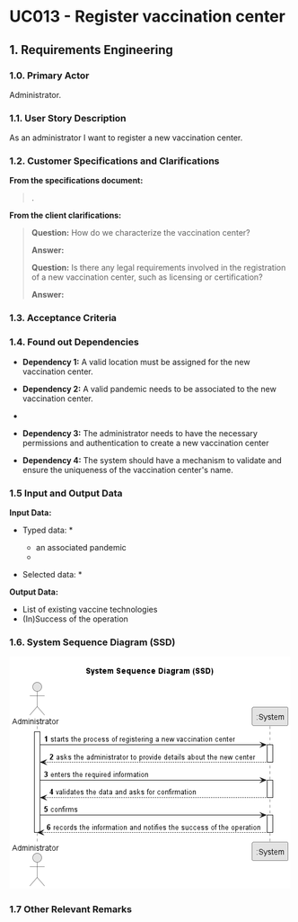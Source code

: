 # UC013 - Register vaccination center

## 1. Requirements Engineering

### 1.0. Primary Actor
Administrator.

### 1.1. User Story Description
As an administrator I want to register a new vaccination center.

### 1.2. Customer Specifications and Clarifications
**From the specifications document:**

> .

**From the client clarifications:**

> **Question:** How do we characterize the vaccination center?
>
> **Answer:**
> 
> **Question:** Is there any legal requirements involved in the registration of a new vaccination center, such as licensing or certification?
>
> **Answer:**

### 1.3. Acceptance Criteria


### 1.4. Found out Dependencies
* **Dependency 1:** A valid location must be assigned for the new vaccination center.

* **Dependency 2:** A valid pandemic needs to be associated to the new vaccination center.
* 
* **Dependency 3:** The administrator needs to have the necessary permissions and authentication to create a new vaccination center

* **Dependency 4:** The system should have a mechanism to validate and ensure the uniqueness of the vaccination center's name. 


### 1.5 Input and Output Data
**Input Data:**

* Typed data:
    * 
    * an associated pandemic
    * 

* Selected data:
    * 

**Output Data:**

* List of existing vaccine technologies
* (In)Success of the operation


### 1.6. System Sequence Diagram (SSD)
![US013-SSD.png](puml%2Fpng%2FUS013-SSD.png)

### 1.7 Other Relevant Remarks